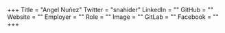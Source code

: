 +++
Title = "Angel Nuñez"
Twitter = "snahider"
LinkedIn = ""
GitHub = ""
Website = ""
Employer = ""
Role = ""
Image = ""
GitLab = ""
Facebook = ""
+++
